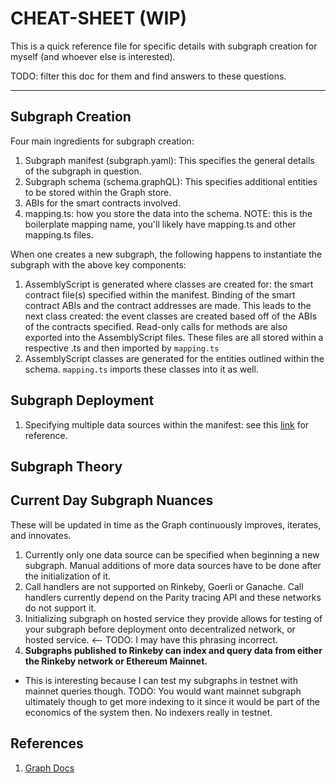 # CHEAT-SHEET (WIP)

This is a quick reference file for specific details with subgraph creation for myself (and whoever else is interested).

TODO: filter this doc for them and find answers to these questions.

---

## Subgraph Creation

Four main ingredients for subgraph creation:

1. Subgraph manifest (subgraph.yaml): This specifies the general details of the subgraph in question.
2. Subgraph schema (schema.graphQL): This specifies additional entities to be stored within the Graph store.
3. ABIs for the smart contracts involved.
4. mapping.ts: how you store the data into the schema. NOTE: this is the boilerplate mapping name, you'll likely have mapping<contractName>.ts and other mapping.ts files.

When one creates a new subgraph, the following happens to instantiate the subgraph with the above key components:

1. AssemblyScript is generated where classes are created for: the smart contract file(s) specified within the manifest. Binding of the smart contract ABIs and the contract addresses are made. This leads to the next class created: the event classes are created based off of the ABIs of the contracts specified. Read-only calls for methods are also exported into the AssemblyScript files. These files are all stored within a respective <contractFileName>.ts and then imported by `mapping.ts`
2. AssemblyScript classes are generated for the entities outlined within the schema. `mapping.ts` imports these classes into it as well.

## Subgraph Deployment

1. Specifying multiple data sources within the manifest: see this [link](https://github.com/ensdomains/ens-subgraph/blob/master/subgraph.yam) for reference.

## Subgraph Theory

## Current Day Subgraph Nuances

These will be updated in time as the Graph continuously improves, iterates, and innovates.

1. Currently only one data source can be specified when beginning a new subgraph. Manual additions of more data sources have to be done after the initialization of it.
2. Call handlers are not supported on Rinkeby, Goerli or Ganache. Call handlers currently depend on the Parity tracing API and these networks do not support it.
3. Initializing subgraph on hosted service they provide allows for testing of your subgraph before deployment onto decentralized network, or hosted service. <-- TODO: I may have this phrasing incorrect.
4. **Subgraphs published to Rinkeby can index and query data from either the Rinkeby network or Ethereum Mainnet.**

- This is interesting because I can test my subgraphs in testnet with mainnet queries though. TODO: You would want mainnet subgraph ultimately though to get more indexing to it since it would be part of the economics of the system then. No indexers really in testnet.

## References

1. [Graph Docs](https://thegraph.com/docs/en/developer/create-subgraph-hosted/)
